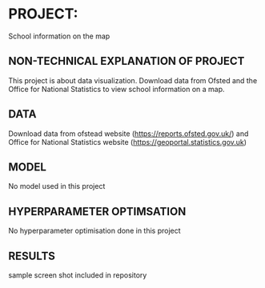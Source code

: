 # PROJECT:
School information on the map

## NON-TECHNICAL EXPLANATION OF PROJECT
This project is about data visualization. Download data from Ofsted and the Office for National Statistics to view school information on a map.

## DATA
Download data from ofstead website (https://reports.ofsted.gov.uk/) and Office for National Statistics website (https://geoportal.statistics.gov.uk)

## MODEL 
No model used in this project

## HYPERPARAMETER OPTIMSATION
No hyperparameter optimisation done in this project
## RESULTS
sample screen shot included in repository
